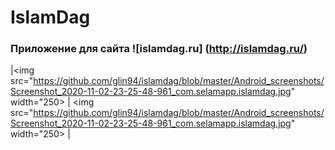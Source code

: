 # IslamDag

### Приложение для сайта ![islamdag.ru] (http://islamdag.ru/)

|<img src="https://github.com/glin94/islamdag/blob/master/Android_screenshots/Screenshot_2020-11-02-23-25-48-961_com.selamapp.islamdag.jpg" width="250> |
<img src="https://github.com/glin94/islamdag/blob/master/Android_screenshots/Screenshot_2020-11-02-23-25-48-961_com.selamapp.islamdag.jpg" width="250> |

